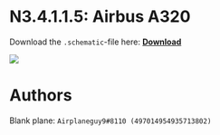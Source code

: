 # N3.4.1.1.5: Airbus A320

Download the `.schematic`-file here: **[Download](https://bte-n.github.io/resources/N3/4/1/A320.schematic)**

![](https://bte-n.github.io/resources/N3/4/1/a320-aib.png)  

# Authors

Blank plane: `Airplaneguy9#8110 (497014954935713802)`    
